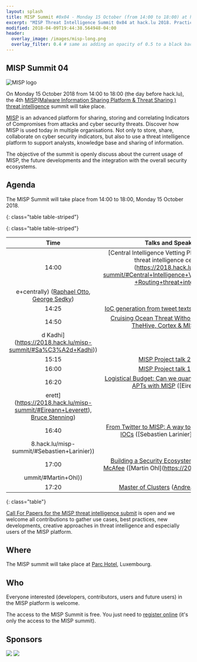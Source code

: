 ```yaml
---
layout: splash
title: MISP Summit #0x04 - Monday 15 October (from 14:00 to 18:00) at hack.lu 2018
excerpt: "MISP Threat Intelligence Summit 0x04 at hack.lu 2018. Practical threat intelligence and information sharing for everyone."
modified: 2018-04-09T19:44:38.564948-04:00
header:
  overlay_image: /images/misp-long.png
  overlay_filter: 0.4 # same as adding an opacity of 0.5 to a black background
---
```


MISP Summit 04
--------------

![MISP logo](https://raw.githubusercontent.com/MISP/MISP/2.4/INSTALL/logos/misp-logo.png)

On Monday 15 October 2018 from 14:00 to 18:00 (the day before hack.lu), the 4th [MISP(Malware Information Sharing Platform & Threat Sharing
) threat intelligence](http://www.misp-project.org/) summit will take place.


[MISP](http://www.misp-project.org/) is an advanced platform for sharing, storing and correlating Indicators of Compromises from attacks and cyber security threats.
Discover how MISP is used today in multiple organisations. Not only to store, share, collaborate on cyber security indicators, but also to use a threat intelligence platform
to support analysts, knowledge base and sharing of information.

The objective of the summit is openly discuss about the current usage of MISP, the future developments and the integration with the overall security ecosystems.

Agenda
------

The MISP Summit will take place from 14:00 to 18:00, Monday 15 October 2018.

{: class="table table-striped"}

{: class="table table-striped"}

| Time | Talks and Speakers |
|:----:|:------------------:|
| 14:00 | [Central Intelligence Vetting Platform - Routing threat intelligence centrally](https://2018.hack.lu/misp-summit/#Central+Intelligence+Vetting+Platform+-+Routing+threat+intelligenc
e+centrally) ([Raphael Otto](https://2018.hack.lu/misp-summit/#Raphael+Otto), [George Sedky](https://2018.hack.lu/misp-summit/#George+Sedky)) |
| 14:25 | [IoC generation from tweet texts](https://2018.hack.lu/misp-summit/#IoC+generation+from+tweet+texts) ([Fernando Alves](https://2018.hack.lu/misp-summit/#Fernando+Alves)) |
| 14:50 | [Cruising Ocean Threat Without Sinking Using TheHive, Cortex & MISP](https://2018.hack.lu/misp-summit/#Cruising+Ocean+Threat+Without+Sinking+Using+TheHive%2C+Cortex+%26+MISP) ([Saâ
d Kadhi](https://2018.hack.lu/misp-summit/#Sa%C3%A2d+Kadhi)) |
| 15:15 | [MISP Project talk 2](https://2018.hack.lu/misp-summit/#MISP+Project+talk+2) ([info](https://2018.hack.lu/misp-summit/#info)) |
| 16:00 | [MISP Project talk 1](https://2018.hack.lu/misp-summit/#MISP+Project+talk+1) ([info](https://2018.hack.lu/misp-summit/#info)) |
| 16:20 | [Logistical Budget: Can we quantitatively compare APTs with MISP](https://2018.hack.lu/misp-summit/#Logistical+Budget%3A+Can+we+quantitatively+compare+APTs+with+MISP) ([Eireann Lev
erett](https://2018.hack.lu/misp-summit/#Eireann+Leverett), [Bruce Stenning](https://2018.hack.lu/misp-summit/#Bruce+Stenning)) |
| 16:40 | [From Twitter to MISP: A way to catch and qualify IOCs](https://2018.hack.lu/misp-summit/#From+Twitter+to+MISP%3A+A+way+to+catch+and+qualify+IOCs) ([Sebastien Larinier](https://201
8.hack.lu/misp-summit/#Sebastien+Larinier)) |
| 17:00 | [Building a Security Ecosystem with MISP and McAfee](https://2018.hack.lu/misp-summit/#Building+a+Security+Ecosystem+with+MISP+and+McAfee) ([Martin Ohl](https://2018.hack.lu/misp-s
ummit/#Martin+Ohl)) |
| 17:20 | [Master of Clusters](https://2018.hack.lu/misp-summit/#Master+of+Clusters) ([Andrea Garavaglia](https://2018.hack.lu/misp-summit/#Andrea+Garavaglia)) |
{: class="table"}


[Call For Papers for the MISP threat intelligence submit](https://cfp.hack.lu/misp0x4/) is open and we welcome all contributions to gather use cases, best practices, new developments, creative approaches in threat intelligence and especially users of the MISP platform.

Where
-----

The MISP summit will take place at [Parc Hotel](http://www.parc-hotel.lu/), Luxembourg.

Who
---

Everyone interested (developers, contributors, users and future users) in the MISP platform is welcome.

The access to the MISP Summit is free. You just need to [register online](https://www.eventbrite.com/e/misp-threat-intelligence-summit-0x4-tickets-46481482365) (it's only the access to the MISP summit).

Sponsors
--------

![](https://www.misp-project.org/assets/images/logo.png)
![](https://www.misp-project.org/assets/images/en_cef.png)

